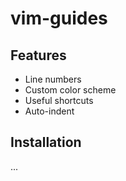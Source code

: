 # vim-guides

## Features

- Line numbers
- Custom color scheme
- Useful shortcuts
- Auto-indent

## Installation

...
